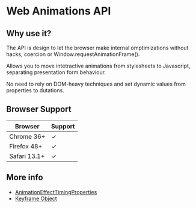# Web Animations API

## Why use it?

The API is design to let the browser make internal omptimizations without hacks, coercion or Window.requestAnimationFrame().

Allows you to move intetractive animations from stylesheets to Javascript, separating presentation form behaviour. 

No need to rely on DOM-heavy techniques and set dynamic values from properties to dutations.

## Browser Support

| Browser      | Support     |
| -----------  | ----------- |
| Chrome 36+   | &#10003;    |
| Firefox 48+  | &#10003;    |
| Safari 13.1+ | &#10003;    |

## More info

- [AnimationEffectTimingProperties](ttps://developer.mozilla.org/en-US/docs/Web/API/EffectTiming)
- [Keyframe Object](https://developer.mozilla.org/en-US/docs/Web/API/Web_Animations_API/Keyframe_Formats)
